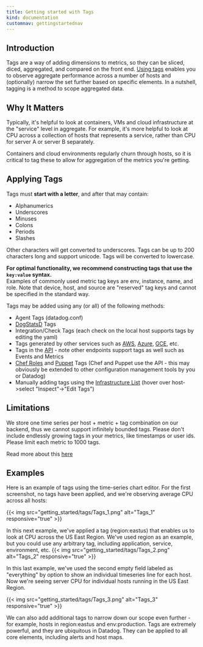 ```yaml
---
title: Getting started with Tags
kind: documentation
customnav: gettingstartednav
---
```


## Introduction

Tags are a way of adding dimensions to metrics, so they can be sliced, diced, aggregated, and compared on the front end. [Using tags](/agent/tagging/) enables you to observe aggregate performance across a number of hosts and (optionally) narrow the set further based on specific elements. In a nutshell, tagging is a method to scope aggregated data.

## Why It Matters

Typically, it's helpful to look at containers, VMs and cloud infrastructure at the "service" level in aggregate. For example, it's more helpful to look at CPU across a collection of hosts that represents a service, rather than CPU for server A or server B separately.  

Containers and cloud environments regularly churn through hosts, so it is critical to tag these to allow for aggregation of the metrics you're getting.

## Applying Tags

Tags must **start with a letter**, and after that may contain:

* Alphanumerics
* Underscores
* Minuses
* Colons
* Periods 
* Slashes 

Other characters will get converted to underscores. Tags can be up to 200 characters long and support unicode. Tags will be converted to lowercase.

**For optimal functionality, we recommend constructing tags that use the `key:value` syntax.**  
Examples of commonly used metric tag keys are env, instance, name, and role. Note that device, host, and source are "reserved" tag keys and cannot be specified in the standard way.

Tags may be added using any (or all) of the following methods:

* Agent Tags (datadog.conf)
* [DogStatsD](/developers/dogstatsd) Tags
* Integration/Check Tags (each check on the local host supports tags by editing the yaml)
* Tags generated by other services such as [AWS](/integrations/amazon_web_service), [Azure](/integrations/azure), [GCE](/integrations/google_app_engine), etc.
* Tags in the [API](/api) - note other endpoints support tags as well such as Events and Metrics
* [Chef Roles](/integrations/chef) and [Puppet](/integrations/puppet) Tags (Chef and Puppet use the API - this may obviously be extended to other configuration management tools by you or Datadog)
* Manually adding tags using the [Infrastructure List](/graphing/infrastructure) (hover over host->select "Inspect"->"Edit Tags")

## Limitations

We store one time series per host + metric + tag combination on our backend, thus we cannot support infinitely bounded tags. Please don't include endlessly growing tags in your metrics, like timestamps or user ids. Please limit each metric to 1000 tags.

Read more about this [here](/getting_started/custom_metrics)

## Examples

Here is an example of tags using the time-series chart editor. For the first screenshot, no tags have been applied, and we're observing average CPU across all hosts:

{{< img src="getting_started/tags/Tags_1.png" alt="Tags_1" responsive="true" >}}


In this next example, we've applied a tag (region:eastus) that enables us to look at CPU across the US East Region. We've used region as an example, but you could use any arbitrary tag, including application, service, environment, etc.
{{< img src="getting_started/tags/Tags_2.png" alt="Tags_2" responsive="true" >}}
 

In this last example, we've used the second empty field labeled as "everything" by option to show an individual timeseries line for each host. Now we're seeing server CPU for individual hosts running in the US East Region.

{{< img src="getting_started/tags/Tags_3.png" alt="Tags_3" responsive="true" >}}

We can also add additional tags to narrow down our scope even further - for example, hosts in region:eastus and env:production. Tags are extremely powerful, and they are ubiquitous in Datadog. They can be applied to all core elements, including alerts and host maps.